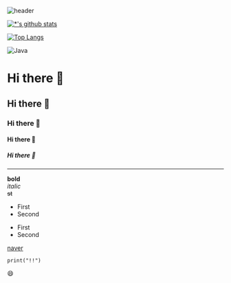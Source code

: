![header](https://capsule-render.vercel.app/api?type=soft&color=auto&height=300&section=header&text=NJS%20&fontSize=90)

[![*'s github stats](https://github-readme-stats.vercel.app/api?username=njongsung)](https://github.com/njongsung)



[![Top Langs](https://github-readme-stats.vercel.app/api/top-langs/?username=njongsung)](https://github.com/njongsung/github-readme-stats)

![Java](https://img.shields.io/badge/-자바-007396?style=flat&logo=Java&logoColor=ffffff)






# Hi there 👋
## Hi there 👋
### Hi there 👋
#### Hi there 👋
##### Hi there 👋
---
**bold** <br>
*italic* <br>
~~st~~


* First
* Second

- First
- Second

[naver](https://www.naver.com)

```
print("!!")
```

:smile:















<!--
**njongsung/njongsung** is a ✨ _special_ ✨ repository because its `README.md` (this file) appears on your GitHub profile.

Here are some ideas to get you started:

- 🔭 I’m currently working on ...
- 🌱 I’m currently learning ...
- 👯 I’m looking to collaborate on ...
- 🤔 I’m looking for help with ...
- 💬 Ask me about ...
- 📫 How to reach me: ...
- 😄 Pronouns: ...
- ⚡ Fun fact: ...



[![*'s github stats](https://github-readme-stats.vercel.app/api?username=njongsung&show_icons=true&theme=radical)](https://github.com/njongsung)

![C](https://img.shields.io/badge/-C-123456?style=flat-square&logo=C&logoColor=black)
![Spring](https://img.shields.io/badge/-Spring-6DB33F?style=for-the-badge&logo=Spring&logoColor=white)
![TypeScript](https://img.shields.io/badge/-TypeScript-3178C6?style=flat-square&logo=TypeScript&logoColor=white)
![Serverless](https://img.shields.io/badge/-Serverless-FD5750?style=flat-square&logo=Serverless&logoColor=magenta)
![MariaDB](https://img.shields.io/badge/-MariaDB-1F305F?style=flat-square&logo=mariadb&logoColor=white)



-->
